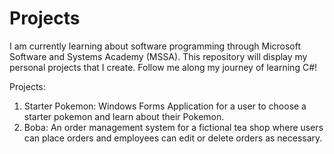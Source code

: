 # Projects
I am currently learning about software programming through Microsoft Software and Systems Academy (MSSA). This repository will display my personal projects that I create.
Follow me along my journey of learning C#!

Projects:
1) Starter Pokemon: Windows Forms Application for a user to choose a starter pokemon and learn about their Pokemon.
2) Boba: An order management system for a fictional tea shop where users can place orders and employees can edit or delete orders as necessary.
